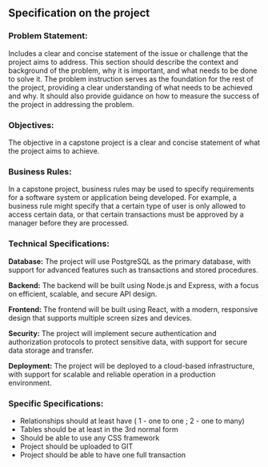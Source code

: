 ## Specification on the project

### Problem Statement:
Includes a clear and concise statement of the issue or challenge that the project aims to address. This section should describe the context and background of the problem, why it is important, and what needs to be done to solve it. The problem instruction serves as the foundation for the rest of the project, providing a clear understanding of what needs to be achieved and why. It should also provide guidance on how to measure the success of the project in addressing the problem.

### Objectives:
The objective in a capstone project is a clear and concise statement of what the project aims to achieve.


### Business Rules:
In a capstone project, business rules may be used to specify requirements for a software system or application being developed. For example, a business rule might specify that a certain type of user is only allowed to access certain data, or that certain transactions must be approved by a manager before they are processed.

### Technical Specifications:

**Database:** The project will use PostgreSQL as the primary database, with support for advanced features such as transactions and stored procedures.

**Backend:** The backend will be built using Node.js and Express, with a focus on efficient, scalable, and secure API design.

**Frontend:** The frontend will be built using React, with a modern, responsive design that supports multiple screen sizes and devices.

**Security:** The project will implement secure authentication and authorization protocols to protect sensitive data, with support for secure data storage and transfer.

**Deployment:** The project will be deployed to a cloud-based infrastructure, with support for scalable and reliable operation in a production environment.

### Specific Specifications:
- Relationships should at least have ( 1 - one to one ; 2 - one to many)
- Tables should be at least in the 3rd normal form 
- Should be able to use any  CSS framework
- Project should be uploaded to GIT
- Project should be able to have one full transaction
